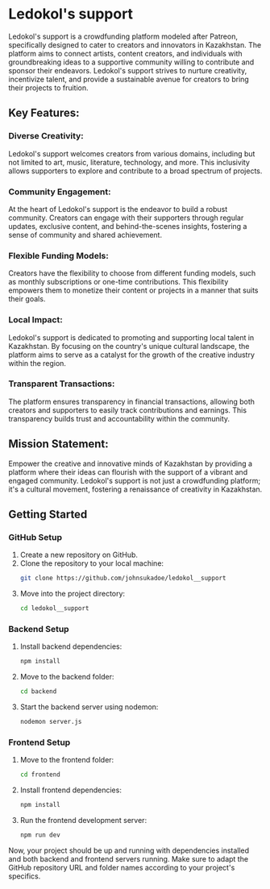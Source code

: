 # Ledokol's support

Ledokol's support is a crowdfunding platform modeled after Patreon, specifically designed to cater to creators and innovators in Kazakhstan. The platform aims to connect artists, content creators, and individuals with groundbreaking ideas to a supportive community willing to contribute and sponsor their endeavors. Ledokol's support strives to nurture creativity, incentivize talent, and provide a sustainable avenue for creators to bring their projects to fruition.

## Key Features:

### Diverse Creativity:
Ledokol's support welcomes creators from various domains, including but not limited to art, music, literature, technology, and more. This inclusivity allows supporters to explore and contribute to a broad spectrum of projects.

### Community Engagement: 
At the heart of Ledokol's support is the endeavor to build a robust community. Creators can engage with their supporters through regular updates, exclusive content, and behind-the-scenes insights, fostering a sense of community and shared achievement.

### Flexible Funding Models: 
Creators have the flexibility to choose from different funding models, such as monthly subscriptions or one-time contributions. This flexibility empowers them to monetize their content or projects in a manner that suits their goals.

### Local Impact: 
Ledokol's support is dedicated to promoting and supporting local talent in Kazakhstan. By focusing on the country's unique cultural landscape, the platform aims to serve as a catalyst for the growth of the creative industry within the region.

### Transparent Transactions: 
The platform ensures transparency in financial transactions, allowing both creators and supporters to easily track contributions and earnings. This transparency builds trust and accountability within the community.

## Mission Statement:

Empower the creative and innovative minds of Kazakhstan by providing a platform where their ideas can flourish with the support of a vibrant and engaged community. Ledokol's support is not just a crowdfunding platform; it's a cultural movement, fostering a renaissance of creativity in Kazakhstan.


## Getting Started

### GitHub Setup

1. Create a new repository on GitHub.
2. Clone the repository to your local machine:
    ```bash
    git clone https://github.com/johnsukadoe/ledokol__support
    ```
3. Move into the project directory:
    ```bash
    cd ledokol__support
    ```

### Backend Setup

1. Install backend dependencies:
    ```bash
    npm install
    ```
2. Move to the backend folder:
    ```bash
    cd backend
    ```
3. Start the backend server using nodemon:
    ```bash
    nodemon server.js
    ```

### Frontend Setup

1. Move to the frontend folder:
    ```bash
    cd frontend
    ```
2. Install frontend dependencies:
    ```bash
    npm install
    ```
3. Run the frontend development server:
    ```bash
    npm run dev
    ```

Now, your project should be up and running with dependencies installed and both backend and frontend servers running. Make sure to adapt the GitHub repository URL and folder names according to your project's specifics.

